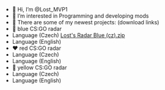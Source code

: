 - 👋 Hi, I’m @Lost_MVP1
- 👀 I’m interested in Programming and developing mods
- 🌱 There are some of my newest projects: (download links)
- 💙 blue CS:GO radar
- Language (Czech)   [Lost's Radar Blue (cz).zip](https://github.com/LostMVP1/LostsRadar-cz-B/files/12302302/Lost.s.Radar.Blue.cz.zip)
- Language (English) 
- ❤️ red CS:GO radar
- Language (Czech)
- Language (English)
- 💛 yellow CS:GO radar
- Language (Czech)
- Language (English)

<!---
LostMVP1/LostMVP1 is a ✨ special ✨ repository because its `README.md` (this file) appears on your GitHub profile.
You can click the Preview link to take a look at your changes.
--->
